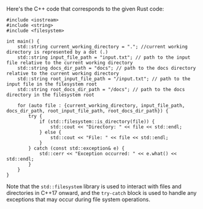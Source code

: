 
Here's the C++ code that corresponds to the given Rust code:

```
#include <iostream>
#include <string>
#include <filesystem>

int main() {
    std::string current_working_directory = "."; //current working directory is represented by a dot (.)
    std::string input_file_path = "input.txt"; // path to the input file relative to the current working directory
    std::string docs_dir_path = "docs"; // path to the docs directory relative to the current working directory
    std::string root_input_file_path = "/input.txt"; // path to the input file in the filesystem root
    std::string root_docs_dir_path = "/docs"; // path to the docs directory in the filesystem root

    for (auto file : {current_working_directory, input_file_path, docs_dir_path, root_input_file_path, root_docs_dir_path}) {
        try {
            if (std::filesystem::is_directory(file)) {
                std::cout << "Directory: " << file << std::endl;
            } else {
                std::cout << "File: " << file << std::endl;
            }
        } catch (const std::exception& e) {
            std::cerr << "Exception occurred: " << e.what() << std::endl;
        }
    }
}
```
Note that the `std::filesystem` library is used to interact with files and directories in C++17 onward, and the `try-catch` block is used to handle any exceptions that may occur during file system operations.
